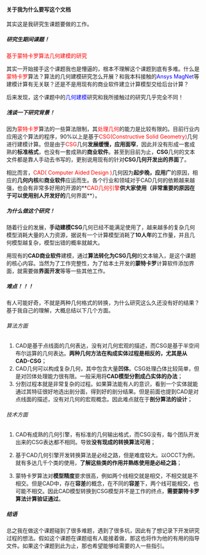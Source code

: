 #### 关于我为什么要写这个文档

其实这是我研究生课题要做的工作。

##### 研究生期间课题！

<font color="red"> 基于蒙特卡罗算法几何建模的研究 </font>

其实一开始接手这个课题我也是懵逼的，根本不理解这个课题到底有多难。什么是<font color="red">蒙特卡罗</font>算法？算法的几何建模研究怎么开展？和我本科接触的<font color="blue">Ansys MagNet</font>等建模计算有无关联？还是不是用现有的商业软件建立计算模型交给后台计算？

后来发现，这个课题中的<font color="blue">几何建模</font>研究和我所接触过的研究几乎完全不同！

##### 浅谈一下研究背景！

因为<font color="red">蒙特卡罗</font>算法的一些算法限制，其<font color="red">处理几何</font>的能力是比较有限的。目前行业内应用这个算法的程序，90%以上是基于<font color="red">CSG(Constructive Solid Geometry)</font>几何进行建模计算。但是由于<font color="red">CSG</font>几何**发展缓慢，应用面窄**，因此并没有形成一套成熟的**标准格式**，也没有一套成熟的**商业软件**。甚至到目前为止，**CSG**几何的文本文件都是靠人手动去书写的，更别说用现有的针对**CSG几何开发出的界面**了。

相比而言，<font color="red">CAD( Computer Aided Design )</font>几何因为**起步晚，应用广**的原因，相应的**几何内核**和**商业软件**应运而生。各个行业和领域对于CAD几何的依赖越来越强，也会有非常多好用的开源的**<font color="red">CAD几何引擎</font>**供大家使用（非常重要的原因在于可以使用别人开发好的**几何界面**）。

##### 为什么做这个研究！

随着行业的发展，**手动建模CSG**几何已经不能满足使用了，越来越多的复杂几何模型消耗大量的人力资源，据说有一个计算模型消耗了**10人年**的工作量，并且几何模型越复杂，模型出错的概率就越大。

用现有的**CAD商业软件**建模，通过**算法转化为CSG几何**的文本输入，是这个课题的核心内容。当然为了工作完整性，为了给本土开发的**蒙特卡罗**计算软件添加界面，就需要做**界面开发**等等一些其他工作。

##### 难点！！！

有人可能好奇，不就是两种几何格式的转换，为什么研究这么久还没有好的结果？基于我自己的理解，大概总结以下几个方面。

###### 算法方面

1. CAD是基于点线面的几何表达，没有对几何宏观的描述，而CSG是基于半空间布尔运算的几何表达。**两种几何方法在构成实体过程是相反的，尤其是从CAD-CSG**；
2. CAD几何可以构成复杂几何，其中包含大量**凹体**。CSG处理凸体比较简单，但是对凹体处理能力很有限。一般采用将**CAD模型分割成凸实体的办法**；
3. 分割过程本就是非常复杂的过程。如果算法能有人的意识，看到一个实体就能通过其特征很好地选出剖分面，得到好的剖分结果。但是前面也提到CAD是对点线面的描述，没有对几何的宏观概念。因此难点就在于**剖分算法的设计**；

###### 技术方面

1. CAD有成熟的几何引擎，有标准的几何输出格式，而CSG没有，每个团队开发出来的CSG表达都不相同。导致**没有现成的转换算法可用**；

2. 基于CAD几何引擎开发转换算法是必经之路，但是难度较大。以OCCT为例，就有多达几千个类的使用，**了解这些类的作用并熟练使用是必经之路**；

3. 蒙特卡罗算法对**模型精度**要求很高，例如两个线相交就是相交，不相交就是不相交。但是CAD中，存在**容差**的概念，在不同的**容差**下，两个线可能相交，也可能不相交。因此CAD模型转换到CSG模型并不是工作的终点，**需要蒙特卡罗算法计算验证通过**。

##### 结语

总之我在做这个课题碰到了很多难题，遇到了很多坑，因此有了想记录下开发研究过程的想法。假如这个课题在课题组有人能接着做，那这也将作为他的有用的指导文件。如果这个课题到此为止，那也希望能够给需要的人一些指引。